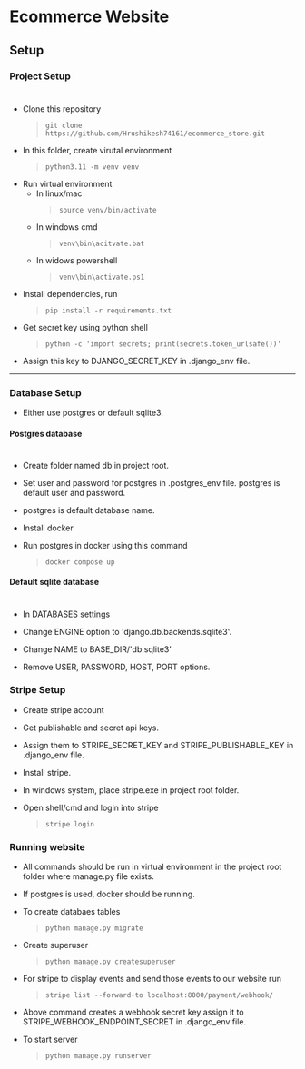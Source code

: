 # Ecommerce Website
## Setup
### Project Setup
#
- Clone this repository
    > `git clone https://github.com/Hrushikesh74161/ecommerce_store.git`
- In this folder, create virutal environment
    > `python3.11 -m venv venv`
- Run virtual environment
    - In linux/mac
        > `source venv/bin/activate`
    - In windows cmd
        > `venv\bin\acitvate.bat`
    - In widows powershell
        > `venv\bin\activate.ps1`
- Install dependencies, run
    > `pip install -r requirements.txt`
- Get secret key using python shell
    > `python -c 'import secrets; print(secrets.token_urlsafe())'` 
- Assign this key to DJANGO_SECRET_KEY in .django_env file.
---
### Database Setup
- Either use postgres or default sqlite3.

#### Postgres database
#
- Create folder named db in project root.

- Set user and password for postgres in .postgres_env file. postgres is default user and password.
- postgres is default database name.
- Install docker
- Run postgres in docker using this command
    > `docker compose up`
#### Default sqlite database
#
- In DATABASES settings

- Change ENGINE option to 'django.db.backends.sqlite3'.

- Change NAME to BASE_DIR/'db.sqlite3'

- Remove USER, PASSWORD, HOST, PORT options.

### Stripe Setup

- Create stripe account
- Get publishable and secret api keys.
- Assign them to STRIPE_SECRET_KEY and STRIPE_PUBLISHABLE_KEY in .django_env file.
- Install stripe.
- In windows system, place stripe.exe in project root folder.
- Open shell/cmd and login into stripe

    > `stripe login`

### Running website
- All commands should be run in virtual environment in the project root folder where manage.py file exists.
- If postgres is used, docker should be running.
- To create databaes tables

    > `python manage.py migrate`
- Create superuser
    > `python manage.py createsuperuser`
- For stripe to display events and send those events to our website run
    > `stripe list --forward-to localhost:8000/payment/webhook/`
- Above command creates a webhook secret key assign it to STRIPE_WEBHOOK_ENDPOINT_SECRET in .django_env file.
- To start server
    > `python manage.py runserver`
